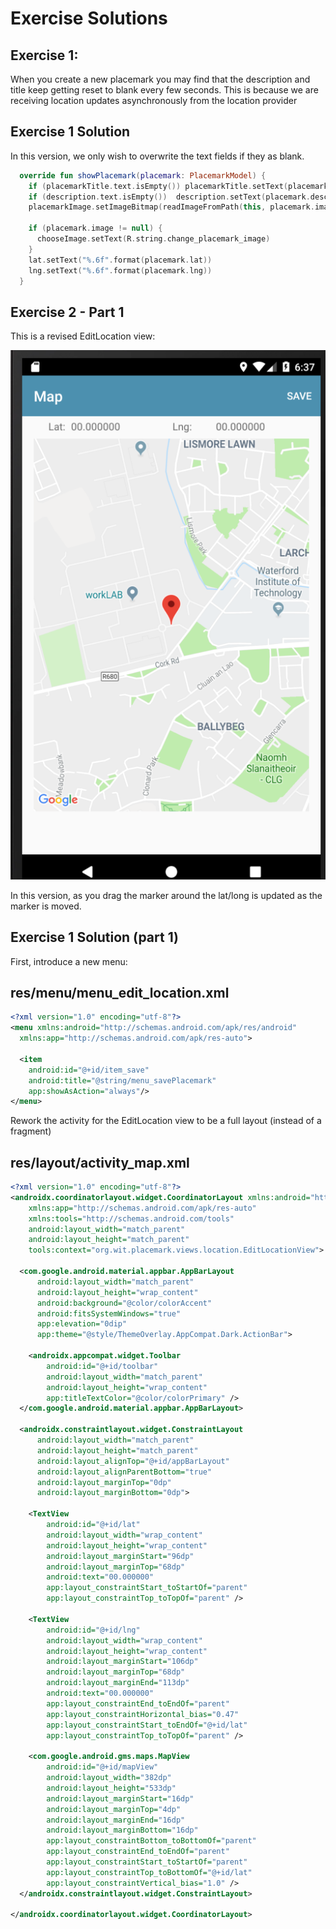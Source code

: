 # Exercise Solutions

## Exercise 1:

When you create a new placemark you may find that the description and title keep getting reset to blank every few seconds. This is because we are receiving location updates asynchronously from the location provider 

## Exercise 1 Solution

In this version, we only wish to overwrite the text fields if they as blank.

~~~kotlin
  override fun showPlacemark(placemark: PlacemarkModel) {
    if (placemarkTitle.text.isEmpty()) placemarkTitle.setText(placemark.title)
    if (description.text.isEmpty())  description.setText(placemark.description)
    placemarkImage.setImageBitmap(readImageFromPath(this, placemark.image))

    if (placemark.image != null) {
      chooseImage.setText(R.string.change_placemark_image)
    }
    lat.setText("%.6f".format(placemark.lat))
    lng.setText("%.6f".format(placemark.lng))
  }
~~~

## Exercise 2 - Part 1

This is a revised EditLocation view:

![](img/03.png)

In this version, as you drag the marker around the lat/long is updated as the marker is moved.

## Exercise 1 Solution (part 1)

First, introduce a new menu:

## res/menu/menu\_edit\_location.xml

~~~xml
<?xml version="1.0" encoding="utf-8"?>
<menu xmlns:android="http://schemas.android.com/apk/res/android"
  xmlns:app="http://schemas.android.com/apk/res-auto">

  <item
    android:id="@+id/item_save"
    android:title="@string/menu_savePlacemark"
    app:showAsAction="always"/>
</menu>
~~~

Rework the activity for the EditLocation view to be a full layout (instead of a fragment)

## res/layout/activity_map.xml

~~~xml
<?xml version="1.0" encoding="utf-8"?>
<androidx.coordinatorlayout.widget.CoordinatorLayout xmlns:android="http://schemas.android.com/apk/res/android"
    xmlns:app="http://schemas.android.com/apk/res-auto"
    xmlns:tools="http://schemas.android.com/tools"
    android:layout_width="match_parent"
    android:layout_height="match_parent"
    tools:context="org.wit.placemark.views.location.EditLocationView">

  <com.google.android.material.appbar.AppBarLayout
      android:layout_width="match_parent"
      android:layout_height="wrap_content"
      android:background="@color/colorAccent"
      android:fitsSystemWindows="true"
      app:elevation="0dip"
      app:theme="@style/ThemeOverlay.AppCompat.Dark.ActionBar">

    <androidx.appcompat.widget.Toolbar
        android:id="@+id/toolbar"
        android:layout_width="match_parent"
        android:layout_height="wrap_content"
        app:titleTextColor="@color/colorPrimary" />
  </com.google.android.material.appbar.AppBarLayout>

  <androidx.constraintlayout.widget.ConstraintLayout
      android:layout_width="match_parent"
      android:layout_height="match_parent"
      android:layout_alignTop="@+id/appBarLayout"
      android:layout_alignParentBottom="true"
      android:layout_marginTop="0dp"
      android:layout_marginBottom="0dp">

    <TextView
        android:id="@+id/lat"
        android:layout_width="wrap_content"
        android:layout_height="wrap_content"
        android:layout_marginStart="96dp"
        android:layout_marginTop="68dp"
        android:text="00.000000"
        app:layout_constraintStart_toStartOf="parent"
        app:layout_constraintTop_toTopOf="parent" />

    <TextView
        android:id="@+id/lng"
        android:layout_width="wrap_content"
        android:layout_height="wrap_content"
        android:layout_marginStart="106dp"
        android:layout_marginTop="68dp"
        android:layout_marginEnd="113dp"
        android:text="00.000000"
        app:layout_constraintEnd_toEndOf="parent"
        app:layout_constraintHorizontal_bias="0.47"
        app:layout_constraintStart_toEndOf="@+id/lat"
        app:layout_constraintTop_toTopOf="parent" />

    <com.google.android.gms.maps.MapView
        android:id="@+id/mapView"
        android:layout_width="382dp"
        android:layout_height="533dp"
        android:layout_marginStart="16dp"
        android:layout_marginTop="4dp"
        android:layout_marginEnd="16dp"
        android:layout_marginBottom="16dp"
        app:layout_constraintBottom_toBottomOf="parent"
        app:layout_constraintEnd_toEndOf="parent"
        app:layout_constraintStart_toStartOf="parent"
        app:layout_constraintTop_toBottomOf="@+id/lat"
        app:layout_constraintVertical_bias="1.0" />
  </androidx.constraintlayout.widget.ConstraintLayout>

</androidx.coordinatorlayout.widget.CoordinatorLayout>
~~~